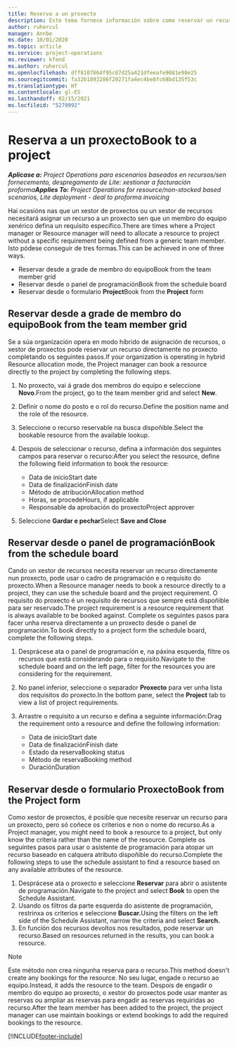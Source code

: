 ```yaml
---
title: Reserva a un proxecto
description: Este tema fornece información sobre como reservar un recurso para un proxecto.
author: ruhercul
manager: Annbe
ms.date: 10/01/2020
ms.topic: article
ms.service: project-operations
ms.reviewer: kfend
ms.author: ruhercul
ms.openlocfilehash: dff8107864f95c87d25a421dfeeafe9081e98e25
ms.sourcegitcommit: fa32b1893286f20271fa4ec4be8fc68bd135f53c
ms.translationtype: HT
ms.contentlocale: gl-ES
ms.lasthandoff: 02/15/2021
ms.locfileid: "5279992"
---
```

# <a name="book-to-a-project"></a><span data-ttu-id="a8f8b-103">Reserva a un proxecto</span><span class="sxs-lookup"><span data-stu-id="a8f8b-103">Book to a project</span></span>

<span data-ttu-id="a8f8b-104">_**Aplícase a:** Project Operations para escenarios baseados en recursos/sen fornecemento, despregamento de Lite: xestionar a facturación proforma_</span><span class="sxs-lookup"><span data-stu-id="a8f8b-104">_**Applies To:** Project Operations for resource/non-stocked based scenarios, Lite deployment - deal to proforma invoicing_</span></span>

<span data-ttu-id="a8f8b-105">Hai ocasións nas que un xestor de proxectos ou un xestor de recursos necesitará asignar un recurso a un proxecto sen que un membro do equipo xenérico defina un requisito específico.</span><span class="sxs-lookup"><span data-stu-id="a8f8b-105">There are times where a Project manager or Resource manager will need to allocate a resource to project without a specific requirement being defined from a generic team member.</span></span> <span data-ttu-id="a8f8b-106">Isto pódese conseguir de tres formas.</span><span class="sxs-lookup"><span data-stu-id="a8f8b-106">This can be achieved in one of three ways.</span></span>

- <span data-ttu-id="a8f8b-107">Reservar desde a grade de membro do equipo</span><span class="sxs-lookup"><span data-stu-id="a8f8b-107">Book from the team member grid</span></span>
- <span data-ttu-id="a8f8b-108">Reservar desde o panel de programación</span><span class="sxs-lookup"><span data-stu-id="a8f8b-108">Book from the schedule board</span></span>
- <span data-ttu-id="a8f8b-109">Reservar desde o formulario **Project**</span><span class="sxs-lookup"><span data-stu-id="a8f8b-109">Book from the **Project** form</span></span>

## <a name="book-from-the-team-member-grid"></a><span data-ttu-id="a8f8b-110">Reservar desde a grade de membro do equipo</span><span class="sxs-lookup"><span data-stu-id="a8f8b-110">Book from the team member grid</span></span>

<span data-ttu-id="a8f8b-111">Se a súa organización opera en modo híbrido de asignación de recursos, o xestor de proxectos pode reservar un recurso directamente no proxecto completando os seguintes pasos.</span><span class="sxs-lookup"><span data-stu-id="a8f8b-111">If your organization is operating in hybrid Resource allocation mode, the Project manager can book a resource directly to the project by completing the following steps.</span></span>

1. <span data-ttu-id="a8f8b-112">No proxecto, vai á grade dos membros do equipo e seleccione **Novo**.</span><span class="sxs-lookup"><span data-stu-id="a8f8b-112">From the project, go to the team member grid and select **New**.</span></span>
2. <span data-ttu-id="a8f8b-113">Definir o nome do posto e o rol do recurso.</span><span class="sxs-lookup"><span data-stu-id="a8f8b-113">Define the position name and the role of the resource.</span></span>
3. <span data-ttu-id="a8f8b-114">Seleccione o recurso reservable na busca dispoñible.</span><span class="sxs-lookup"><span data-stu-id="a8f8b-114">Select the bookable resource from the available lookup.</span></span>
4. <span data-ttu-id="a8f8b-115">Despois de seleccionar o recurso, defina a información dos seguintes campos para reservar o recurso:</span><span class="sxs-lookup"><span data-stu-id="a8f8b-115">After you select the resource, define the following field information to book the resource:</span></span>

    - <span data-ttu-id="a8f8b-116">Data de inicio</span><span class="sxs-lookup"><span data-stu-id="a8f8b-116">Start date</span></span>
    - <span data-ttu-id="a8f8b-117">Data de finalización</span><span class="sxs-lookup"><span data-stu-id="a8f8b-117">Finish date</span></span>
    - <span data-ttu-id="a8f8b-118">Método de atribución</span><span class="sxs-lookup"><span data-stu-id="a8f8b-118">Allocation method</span></span>
    - <span data-ttu-id="a8f8b-119">Horas, se procede</span><span class="sxs-lookup"><span data-stu-id="a8f8b-119">Hours, if applicable</span></span>
    - <span data-ttu-id="a8f8b-120">Responsable da aprobación do proxecto</span><span class="sxs-lookup"><span data-stu-id="a8f8b-120">Project approver</span></span>

6. <span data-ttu-id="a8f8b-121">Seleccione **Gardar e pechar**</span><span class="sxs-lookup"><span data-stu-id="a8f8b-121">Select **Save and Close**</span></span>

## <a name="book-from-the-schedule-board"></a><span data-ttu-id="a8f8b-122">Reservar desde o panel de programación</span><span class="sxs-lookup"><span data-stu-id="a8f8b-122">Book from the schedule board</span></span>

<span data-ttu-id="a8f8b-123">Cando un xestor de recursos necesita reservar un recurso directamente nun proxecto, pode usar o cadro de programación e o requisito do proxecto.</span><span class="sxs-lookup"><span data-stu-id="a8f8b-123">When a Resource manager needs to book a resource directly to a project, they can use the schedule board and the project requirement.</span></span> <span data-ttu-id="a8f8b-124">O requisito do proxecto é un requisito de recursos que sempre está dispoñible para ser reservado.</span><span class="sxs-lookup"><span data-stu-id="a8f8b-124">The project requirement is a resource requirement that is always available to be booked against.</span></span> <span data-ttu-id="a8f8b-125">Complete os seguintes pasos para facer unha reserva directamente a un proxecto desde o panel de programación.</span><span class="sxs-lookup"><span data-stu-id="a8f8b-125">To book directly to a project form the schedule board, complete the following steps.</span></span>

1. <span data-ttu-id="a8f8b-126">Desprácese ata o panel de programación e, na páxina esquerda, filtre os recursos que está considerando para o requisito.</span><span class="sxs-lookup"><span data-stu-id="a8f8b-126">Navigate to the schedule board and on the left page, filter for the resources you are considering for the requirement.</span></span>
2. <span data-ttu-id="a8f8b-127">No panel inferior, seleccione o separador **Proxecto** para ver unha lista dos requisitos do proxecto.</span><span class="sxs-lookup"><span data-stu-id="a8f8b-127">In the bottom pane, select the **Project** tab to view a list of project requirements.</span></span>
3. <span data-ttu-id="a8f8b-128">Arrastre o requisito a un recurso e defina a seguinte información:</span><span class="sxs-lookup"><span data-stu-id="a8f8b-128">Drag the requirement onto a resource and define the following information:</span></span>

    - <span data-ttu-id="a8f8b-129">Data de inicio</span><span class="sxs-lookup"><span data-stu-id="a8f8b-129">Start date</span></span>
    - <span data-ttu-id="a8f8b-130">Data de finalización</span><span class="sxs-lookup"><span data-stu-id="a8f8b-130">Finish date</span></span>
    - <span data-ttu-id="a8f8b-131">Estado da reserva</span><span class="sxs-lookup"><span data-stu-id="a8f8b-131">Booking status</span></span>
    - <span data-ttu-id="a8f8b-132">Método de reserva</span><span class="sxs-lookup"><span data-stu-id="a8f8b-132">Booking method</span></span>
    - <span data-ttu-id="a8f8b-133">Duración</span><span class="sxs-lookup"><span data-stu-id="a8f8b-133">Duration</span></span>

## <a name="book-from-the-project-form"></a><span data-ttu-id="a8f8b-134">Reservar desde o formulario Proxecto</span><span class="sxs-lookup"><span data-stu-id="a8f8b-134">Book from the Project form</span></span>

<span data-ttu-id="a8f8b-135">Como xestor de proxectos, é posible que necesite reservar un recurso para un proxecto, pero só coñece os criterios e non o nome do recurso.</span><span class="sxs-lookup"><span data-stu-id="a8f8b-135">As a Project manager, you might need to book a resource to a project, but only know the criteria rather than the name of the resource.</span></span> <span data-ttu-id="a8f8b-136">Complete os seguintes pasos para usar o asistente de programación para atopar un recurso baseado en calquera atributo dispoñible do recurso.</span><span class="sxs-lookup"><span data-stu-id="a8f8b-136">Complete the following steps to use the schedule assistant to find a resource based on any available attributes of the resource.</span></span> 

1. <span data-ttu-id="a8f8b-137">Desprácese ata o proxecto e seleccione **Reservar** para abrir o asistente de programación.</span><span class="sxs-lookup"><span data-stu-id="a8f8b-137">Navigate to the project and select **Book** to open the Schedule Assistant.</span></span>
2. <span data-ttu-id="a8f8b-138">Usando os filtros da parte esquerda do asistente de programación, restrinxa os criterios e seleccione **Buscar.**</span><span class="sxs-lookup"><span data-stu-id="a8f8b-138">Using the filters on the left side of the Schedule Assistant, narrow the criteria and select **Search.**</span></span>
3. <span data-ttu-id="a8f8b-139">En función dos recursos devoltos nos resultados, pode reservar un recurso.</span><span class="sxs-lookup"><span data-stu-id="a8f8b-139">Based on resources returned in the results, you can book a resource.</span></span>

> [!NOTE]
> <span data-ttu-id="a8f8b-140">Este método non crea ningunha reserva para o recurso.</span><span class="sxs-lookup"><span data-stu-id="a8f8b-140">This method doesn't create any bookings for the resource.</span></span> <span data-ttu-id="a8f8b-141">No seu lugar, engade o recurso ao equipo.</span><span class="sxs-lookup"><span data-stu-id="a8f8b-141">Instead, it adds the resource to the team.</span></span> <span data-ttu-id="a8f8b-142">Despois de engadir o membro do equipo ao proxecto, o xestor do proxectos pode usar manter as reservas ou ampliar as reservas para engadir as reservas requiridas ao recurso.</span><span class="sxs-lookup"><span data-stu-id="a8f8b-142">After the team member has been added to the project, the project manager can use maintain bookings or extend bookings to add the required bookings to the resource.</span></span>


[!INCLUDE[footer-include](../includes/footer-banner.md)]